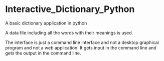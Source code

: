 # Interactive_Dictionary_Python
A basic dictionary application in python

A data file including all the words with their meanings is used.

The interface is just a command line interface and not a desktop graphical program and not a web application.
It gets input in the command line and gets the output in the command line.
